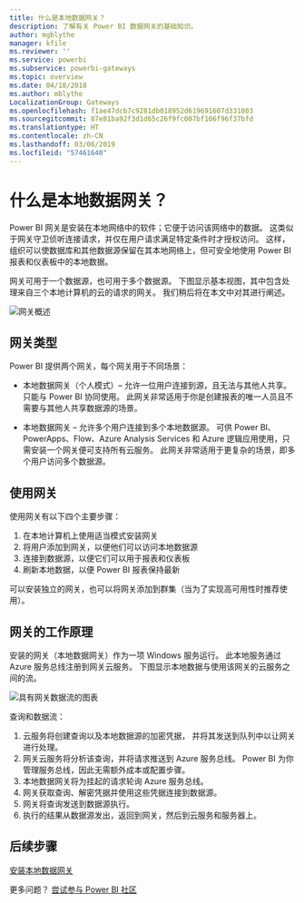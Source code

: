 ```yaml
---
title: 什么是本地数据网关？
description: 了解有关 Power BI 数据网关的基础知识。
author: mgblythe
manager: kfile
ms.reviewer: ''
ms.service: powerbi
ms.subservice: powerbi-gateways
ms.topic: overview
ms.date: 04/18/2018
ms.author: mblythe
LocalizationGroup: Gateways
ms.openlocfilehash: f1ae47dcb7c9281db018952d619691607d331003
ms.sourcegitcommit: 87e81ba92f3d1d65c26f9fc007bf106f96f37bfd
ms.translationtype: HT
ms.contentlocale: zh-CN
ms.lasthandoff: 03/06/2019
ms.locfileid: "57461640"
---
```

# <a name="what-are-on-premises-data-gateways"></a>什么是本地数据网关？

Power BI 网关是安装在本地网络中的软件；它便于访问该网络中的数据。 这类似于网关守卫侦听连接请求，并仅在用户请求满足特定条件时才授权访问。 这样，组织可以使数据库和其他数据源保留在其本地网络上，但可安全地使用 Power BI 报表和仪表板中的本地数据。

网关可用于一个数据源，也可用于多个数据源。 下图显示基本视图，其中包含处理来自三个本地计算机的云的请求的网关。 我们稍后将在本文中对其进行阐述。

![网关概述](media/service-gateway-getting-started/gateway-overview.png)

## <a name="types-of-gateways"></a>网关类型

Power BI 提供两个网关，每个网关用于不同场景：

* 本地数据网关（个人模式）– 允许一位用户连接到源，且无法与其他人共享。 只能与 Power BI 协同使用。 此网关非常适用于你是创建报表的唯一人员且不需要与其他人共享数据源的场景。

* 本地数据网关 – 允许多个用户连接到多个本地数据源。 可供 Power BI、PowerApps、Flow、Azure Analysis Services 和 Azure 逻辑应用使用，只需安装一个网关便可支持所有云服务。 此网关非常适用于更复杂的场景，即多个用户访问多个数据源。 

## <a name="using-a-gateway"></a>使用网关

使用网关有以下四个主要步骤：

1. 在本地计算机上使用适当模式安装网关
2. 将用户添加到网关，以便他们可以访问本地数据源
3. 连接到数据源，以便它们可以用于报表和仪表板
4. 刷新本地数据，以便 Power BI 报表保持最新

可以安装独立的网关，也可以将网关添加到群集（当为了实现高可用性时推荐使用）。

## <a name="how-gateways-work"></a>网关的工作原理

安装的网关（本地数据网关）作为一项 Windows 服务运行。 此本地服务通过 Azure 服务总线注册到网关云服务。 下图显示本地数据与使用该网关的云服务之间的流。

![具有网关数据流的图表](media/service-gateway-getting-started/gateway-how-it-works.png)

查询和数据流：

1. 云服务将创建查询以及本地数据源的加密凭据， 并将其发送到队列中以让网关进行处理。
2. 网关云服务将分析该查询，并将请求推送到 Azure 服务总线。 Power BI 为你管理服务总线，因此无需额外成本或配置步骤。
3. 本地数据网关将为挂起的请求轮询 Azure 服务总线。
4. 网关获取查询、解密凭据并使用这些凭据连接到数据源。
5. 网关将查询发送到数据源执行。
6. 执行的结果从数据源发出，返回到网关，然后到云服务和服务器上。

## <a name="next-steps"></a>后续步骤
[安装本地数据网关](service-gateway-install.md)

更多问题？ [尝试参与 Power BI 社区](http://community.powerbi.com/)

